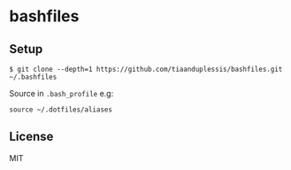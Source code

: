 # bashfiles

## Setup

```
$ git clone --depth=1 https://github.com/tiaanduplessis/bashfiles.git ~/.bashfiles
```

Source in `.bash_profile` e.g:

```
source ~/.dotfiles/aliases
```

## License

MIT
